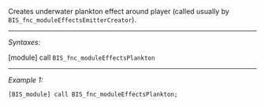 Creates underwater plankton effect around player (called usually by `BIS_fnc_moduleEffectsEmitterCreator`).


---
*Syntaxes:*

[module] call `BIS_fnc_moduleEffectsPlankton`

---
*Example 1:*

```sqf
[BIS_module] call BIS_fnc_moduleEffectsPlankton;
```